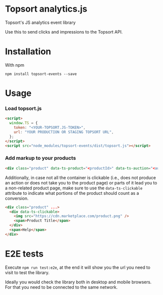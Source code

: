 # Topsort analytics.js
Topsort's JS analytics event library

Use this to send clicks and impressions to the Topsort API.

# Installation

With npm

```
npm install topsort-events --save
```

# Usage

### Load topsort.js

```html
<script>
  window.TS = {
    token: "<YOUR-TOPSORT.JS-TOKEN>",
    url: "YOUR PRODUCTION OR STAGING TOPSORT URL",
  };
</script>
<script src="node_modules/topsort-events/dist/topsort.js"></script>
```

### Add markup to your products

```html
<div class="product" data-ts-product="<productId>" data-ts-auction="<auctionId>">...</div>
```

Additionally, in case not all the container is clickable (i.e., does not produce an action or does not take you to the product page) or parts of it lead you to a non-related product page, make sure to use the `data-ts-clickable` attribute to indicate what portions of the product should count as a conversion.

```html
<div class="product" ...>
  <div data-ts-clickable>
    <img src="https://cdn.marketplace.com/product.png" />
    <span>Product Title</span>
  </div>
  <span>Help</span>
</div>
```

# E2E tests
Execute `npm run test:e2e`, at the end it will show you the url you need to visit to test the library.

Ideally you would check the library both in desktop and mobile browsers. For that you need to be connected to the same network.
